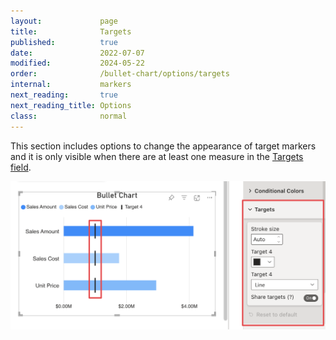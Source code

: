 ```yaml
---
layout:             page
title:              Targets
published:          true
date:               2022-07-07
modified:   	    2024-05-22
order:              /bullet-chart/options/targets
internal:           markers
next_reading:       true
next_reading_title: Options
class:              normal
---
```


This section includes options to change the appearance of target markers and it is only visible when there are at least one measure in the [Targets field](../../fields/targets.md).

<img src="images/target-index.png" width="700">